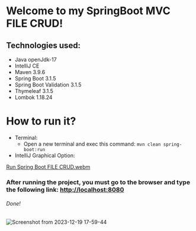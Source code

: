 # Welcome to my SpringBoot MVC FILE CRUD!
## Technologies used:
* Java openJdk-17
* IntelliJ CE
* Maven 3.9.6
* Spring Boot 3.1.5
* Spring Boot Validation 3.1.5
* Thymeleaf 3.1.5
* Lombok 1.18.24

# How to run it?
* Terminal:
    * Open a new terminal and exec this command: ``` mvn clean spring-boot:run ```
* IntelliJ Graphical Option:

[Run Spring Boot FILE CRUD.webm](https://github.com/AlexLopezz/BootcampAWSoftware/assets/90531107/618c3fa9-ed8e-41e7-a8f3-0a8367149cf5)

### After running the project, you must go to the browser and type the following link: [http://localhost:8080](http://localhost:8080/)
###### Done!
![Screenshot from 2023-12-19 17-59-44](https://github.com/AlexLopezz/BootcampAWSoftware/assets/90531107/7d429963-ca5e-4d4d-a81e-a171a068686c)
